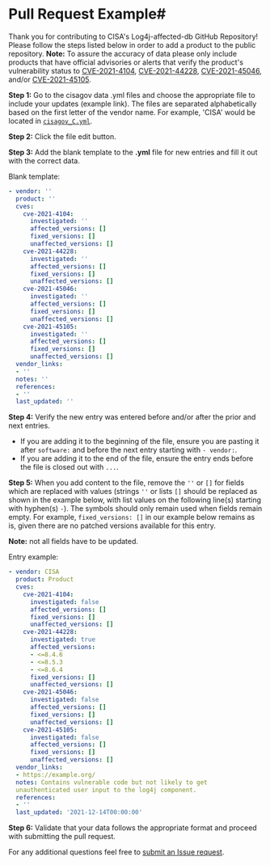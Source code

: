 # Pull Request Example#

Thank you for contributing to CISA's Log4j-affected-db GitHub Repository! Please
follow the steps listed below in order to add a product to the public
repository. **Note:** To assure the accuracy of data please only include
products that have official advisories or alerts that verify the product's
vulnerability status to  [CVE-2021-4104](https://nvd.nist.gov/vuln/detail/cve-2021-4104),
[CVE-2021-44228](https://nvd.nist.gov/vuln/detail/CVE-2021-44228),
[CVE-2021-45046](https://nvd.nist.gov/vuln/detail/CVE-2021-45046),
and/or [CVE-2021-45105](https://nvd.nist.gov/vuln/detail/CVE-2021-45105?s=09).

**Step 1:** Go to the cisagov data .yml files and choose the appropriate file to
include your updates (example link). The files are separated alphabetically
based on the first letter of the vendor name. For example, 'CISA' would be
located in [`cisagov_C.yml`](https://github.com/cisagov/data/cisagov_C.yml).

**Step 2:** Click the file edit button.

**Step 3:** Add the blank template to the **.yml** file for new entries and fill
it out with the correct data.

Blank template:

```yml
- vendor: ''
  product: ''
  cves:
    cve-2021-4104:
      investigated: ''
      affected_versions: []
      fixed_versions: []
      unaffected_versions: []
    cve-2021-44228:
      investigated: ''
      affected_versions: []
      fixed_versions: []
      unaffected_versions: []
    cve-2021-45046:
      investigated: ''
      affected_versions: []
      fixed_versions: []
      unaffected_versions: []
    cve-2021-45105:
      investigated: ''
      affected_versions: []
      fixed_versions: []
      unaffected_versions: []
  vendor_links:
  - ''
  notes: ''
  references:
  - ''
  last_updated: ''
```

**Step 4:** Verify the new entry was entered before and/or after the prior and
next entries.

- If you are adding it to the beginning of the file, ensure you are pasting
it after `software:` and before the next entry starting with `- vendor:`.
- If you are adding it to the end of the file, ensure the entry ends before
the file is closed out with `...`.

**Step 5:** When you add content to the file, remove the `''` or `[]` for fields
which are replaced with values (strings `''` or lists `[]` should be replaced as
shown in the example below, with list values on the following line(s) starting
with hyphen(s) `-`). The symbols should only remain used when fields remain
empty. For example, `fixed_versions: []` in our example below remains as is,
given there are no patched versions available for this entry.

**Note:** not all fields have to be updated.

Entry example:

```yml
- vendor: CISA
  product: Product
  cves:
    cve-2021-4104:
      investigated: false
      affected_versions: []
      fixed_versions: []
      unaffected_versions: []
    cve-2021-44228:
      investigated: true
      affected_versions:
      - <=8.4.6
      - <=8.5.3
      - <=8.6.4
      fixed_versions: []
      unaffected_versions: []
    cve-2021-45046:
      investigated: false
      affected_versions: []
      fixed_versions: []
      unaffected_versions: []
    cve-2021-45105:
      investigated: false
      affected_versions: []
      fixed_versions: []
      unaffected_versions: []
  vendor_links:
  - https://example.org/
  notes: Contains vulnerable code but not likely to get
  unauthenticated user input to the log4j component.
  references:
  - ''
  last_updated: '2021-12-14T00:00:00'
```

**Step 6:** Validate that your data follows the appropriate format and proceed
with submitting the pull request.

For any additional questions feel free to [submit an Issue request](https://github.com/cisagov/log4j-affected-db/issues).
